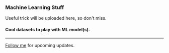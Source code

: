 ### Machine Learning Stuff
Useful trick will be uploaded here, so don't miss.
#### Cool datasets to play with ML model(s).
----------

[Follow me](https://github.com/vijaypurohit322) for upcoming updates. 
